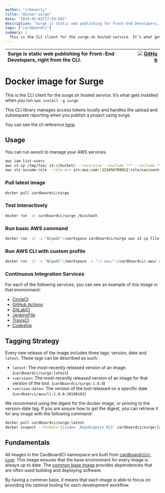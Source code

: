 ```yaml
---
author: "jrbeverly"
title: "docker-surge"
date: "2019-03-02T17:59:56Z"
description: "Surge is static web publishing for Front-End Developers, right from the CLI."
tags: ["cardboardci"]
summary: |
  This is the CLI client for the surge.sh hosted service. It’s what gets installed when you run `npm install -g surge`. This CLI library manages access tokens locally and handles the upload and subsequent reporting when you publish a project using surge. You can see the cli reference [here](https://github.com/sintaxi/surge).
---
```


| Surge is static web publishing for Front-End Developers, right from the CLI. | [![GitHub](https://img.shields.io/badge/GitHub-%23121011.svg?logo=github&logoColor=white)](https://github.com/cardboardci/docker-surge) |
| :-------- | -------: |


# Docker image for Surge

This is the CLI client for the surge.sh hosted service. It’s what gets installed when you run `npm install -g surge`.

This CLI library manages access tokens locally and handles the upload and subsequent reporting when you publish a project using surge.

You can see the cli reference [here](https://github.com/sintaxi/surge).

## Usage

You can run awscli to manage your AWS services.

```bash
aws iam list-users
aws s3 cp /tmp/foo/ s3://bucket/ --recursive --exclude "*" --include "*.jpg"
aws sts assume-role --role-arn arn:aws:iam::123456789012:role/xaccounts3access --role-session-name s3-access-example
```

### Pull latest image

```bash
docker pull cardboardci/surge
```

### Test interactively

```bash
docker run -it cardboardci/surge /bin/bash
```

### Run basic AWS command

```bash
docker run -it -v "$(pwd)":/workspace cardboardci/surge aws s3 cp file.txt s3://bucket/file.txt
```

### Run AWS CLI with custom profile

```bash
docker run -it -v "$(pwd)":/workspace -v "~/.aws/":/cardboardci/.aws/ cardboardci/surge aws s3 cp file.txt s3://bucket/file.txt
```

### Continuous Integration Services

For each of the following services, you can see an example of this image in that environment:

* [CircleCI](usages/circleci)
* [GitHub Actions](usages/github)
* [GitLabCI](usages/gitlabci)
* [JenkinsFile](usages/jenkins)
* [TravisCI](usages/travisci)
* [Codeship](usages/codeship)

## Tagging Strategy

Every new release of the image includes three tags: version, date and `latest`. These tags can be described as such:

* `latest`: The most-recently released version of an image. (`cardboardci/surge:latest`)
* `<version>`: The most-recently released version of an image for that version of the tool. (`cardboardci/surge:1.0.0`)
* `<version-date>`: The version of the tool released on a specific date (`cardboarci/awscli:1.0.0-20190101`)

We recommend using the digest for the docker image, or pinning to the version-date tag. If you are unsure how to get the digest, you can retrieve it for any image with the following command:

```bash
docker pull cardboardci/surge:latest
docker inspect --format='{{index .RepoDigests 0}}' cardboardci/surge:latest
```

## Fundamentals

All images in the CardboardCI namespace are built from [cardboardci/ci-core](https://hub.docker.com/r/cardboardci/ci-core). This image ensures that the base environment for every image is always up to date. The [common base image](https://cardboardci.jrbeverly.dev/core/) provides dependencies that are often used building and deploying software.

By having a common base, it means that each image is able to focus on providing the optimal tooling for each development workflow.

